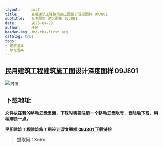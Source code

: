 ```yaml
---
layout:     post
title:      民用建筑工程建筑施工图设计深度图样 09J801
subtitle:   标准图集 建筑图集 09J801
date:       2025-04-29
author:     峰兄
header-img: img/the-first.png
catalog: true
tags:
- 建筑图集
- 标准图集
---
```

## 民用建筑工程建筑施工图设计深度图样 09J801
![封面](https://pic1.imgdb.cn/item/680f206e58cb8da5c8d1c884.png)

## 下载地址 ##
**文件放在我的移动云盘里面，下载时需要注册一个移动云盘账号，登陆后下载，稍稍麻烦一点。**  
  
[**民用建筑工程建筑施工图设计深度图样 09J801 下载链接**](https://caiyun.139.com/m/i?105CpA7WxPd6T)

> **提取码：XoVv**